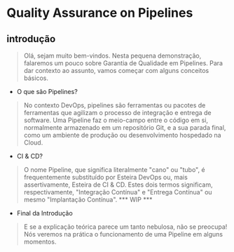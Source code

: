 # Quality Assurance on Pipelines

## introdução

> Olá, sejam muito bem-vindos. Nesta pequena demonstração, falaremos um pouco sobre Garantia de Qualidade em Pipelines. Para dar contexto ao assunto, vamos começar com alguns conceitos básicos.

- O que são Pipelines?
> No contexto DevOps, pipelines são ferramentas ou pacotes de ferramentas que agilizam o processo de integração e entrega de software. Uma Pipeline faz o meio-campo entre o código em si, normalmente armazenado em um repositório Git, e a sua parada final, como um ambiente de produção ou desenvolvimento hospedado na Cloud.
- CI & CD?
> O nome Pipeline, que significa literalmente "cano" ou "tubo", é frequentemente substituído por Esteira DevOps ou, mais assertivamente, Esteira de CI & CD.
> Estes dois termos significam, respectivamente, "Integração Contínua" e "Entrega Contínua" ou mesmo "Implantação Contínua". *** WIP ***

- Final da Introdução
> E se a explicação teórica parece um tanto nebulosa, não se preocupa! Nós veremos na prática o funcionamento de uma Pipeline em alguns momentos.


